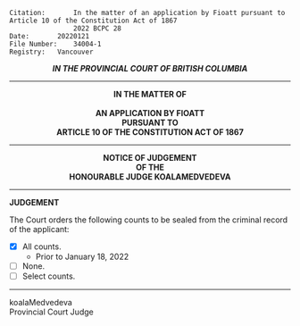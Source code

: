 	Citation:       In the matter of an application by Fioatt pursuant to Article 10 of the Constitution Act of 1867
                	2022 BCPC 28
	Date:		20220121
	File Number:	34004-1
	Registry:	Vancouver

<p align="center"><b><i>IN THE PROVINCIAL COURT OF BRITISH COLUMBIA</b></i>

---

<p align="center"><b>
			    	IN THE MATTER OF
<br><br>		AN APPLICATION BY FIOATT
<br>				PURSUANT TO
<br>				ARTICLE 10 OF THE CONSTITUTION ACT OF 1867

---

<p align="center">		
		    		NOTICE OF JUDGEMENT
<br>				OF THE
<br>				HONOURABLE JUDGE KOALAMEDVEDEVA

</b>
	
---

**JUDGEMENT**

The Court orders the following counts to be sealed from the criminal record of the applicant:
- [x] All counts.
  - Prior to January 18, 2022
- [ ] None.
- [ ] Select counts.
	
---

 koalaMedvedeva<br>Provincial Court Judge
